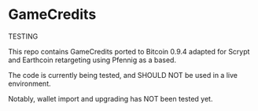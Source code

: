 # GameCredits

TESTING

This repo contains GameCredits ported to Bitcoin 0.9.4 adapted for Scrypt and Earthcoin retargeting using Pfennig as a based.

The code is currently being tested, and SHOULD NOT be used in a live environment.

Notably, wallet import and upgrading has NOT been tested yet.
